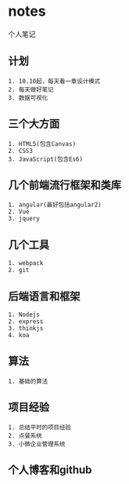 # notes
个人笔记

## 计划
    1. 10.10起，每天看一章设计模式
    2. 每天做好笔记
    3. 数据可视化

## 三个大方面
    1. HTML5(包含Canvas)
    2. CSS3
    3. JavaScript(包含Es6)

## 几个前端流行框架和类库
    1. angular(最好包括angular2)
    2. Vue
    3. jquery

## 几个工具
    1. webpack
    2. git

## 后端语言和框架
    1. Nodejs
    2. express
    3. thinkjs
    4. koa

## 算法
    1. 基础的算法

## 项目经验
    1. 总结平时的项目经验
    2. 点餐系统
    3. 小微企业管理系统

## 个人博客和github